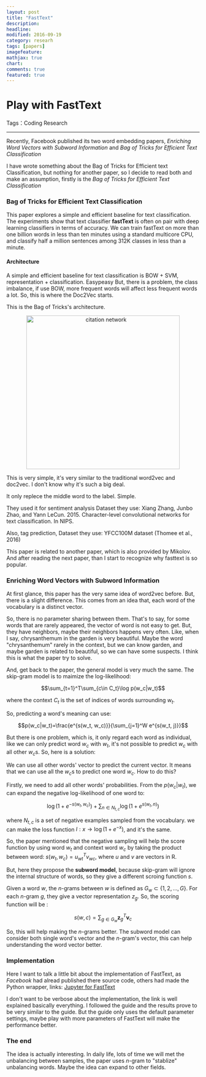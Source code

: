 ```yaml
---
layout: post
title: "FastText"
description: 
headline: 
modified: 2016-09-19
category: researh
tags: [papers]
imagefeature: 
mathjax: true
chart: 
comments: true
featured: true
---
```



# Play with FastText

Tags：Coding Research

---

Recently, Facebook published its two word embedding papers, *Enriching Word Vectors with Subword Information* and *Bag of Tricks for Efficient Text Classification*

I have wrote something about the Bag of Tricks for Efficient text Classification, but nothing for another paper, so I decide to read both and make an assumption, firstly is the *Bag of Tricks for Efficient Text Classification*

### Bag of Tricks for Efficient Text Classification

This paper explores a simple and efficient baseline for text classification. The experiments show that text classifier **fastText** is often on pair with deep learning classifiers in terms of accuracy. We can train fastText on more than one billion words in less than ten minutes using a standard multicore CPU, and classify half a million sentences among 312K classes in less than a minute.

#### Architecture

A simple and efficient baseline for text classification is BOW + SVM, representation  + classification. Easypeasy
But, there is a problem, the class imbalance, if use BOW, more frequent words will affect less frequent words a lot. So, this is where the Doc2Vec starts. 

This is the Bag of Tricks's architecture. 

<center><img src="http://115.159.189.52/files/201609/BOT.png" width="400" alt="citation network"/>
</center>

This is very simple, it's very similar to the traditional word2vec and doc2vec. I don't know why it's such a big deal. 

It only replece the middle word to the label. Simple. 

They used it for sentiment analysis
Dataset they use: 
Xiang Zhang, Junbo Zhao, and Yann
LeCun. 2015. Character-level convolutional networks
for text classification. In NIPS.

Also, tag prediction, 
Dataset they use: 
YFCC100M dataset (Thomee et al., 2016)

This paper is related to another paper, which is also provided by Mikolov. And after reading the next paper, than I start to recognize why fasttext is so popular. 

### Enriching Word Vectors with Subword Information

At first glance, this paper has the very same idea of word2vec before. But, there is a slight difference. This comes from an idea that, each word of the vocabulary is a distinct vector. 

So, there is no parameter sharing between them. That's to say, for some words that are rarely appeared, the vector of word is not easy to get. But, they have neighbors, maybe their neighbors happens very often. Like, when I say, chrysanthemum in the garden is very beautiful. Maybe the word "chrysanthemum" rarely in the context, but we can know garden, and maybe garden is related to beautiful, so we can have some suspects. I think this is what the paper try to solve. 

And, get back to the paper, the general model is very much the same. 
The skip-gram model is to maimize the log-likelihood:

$$\sum_{t=1}^T\sum_{c\in C_t}\log p(w_c|w_t)$$

where the context $C_t$ is the set of indices of words surrounding $w_t$.

So, predicting a word's meaning can use: 

$$p(w_c|w_t)=\frac{e^{s(w_t, w_c)}}{\sum_{j=1}^W e^{s(w_t, j)}}$$

But there is one problem, which is, it only regard each word as individual, like we can only predict word $w_c$ with $w_t$, it's not possible to predict $w_c$ with all other $w_c$s. So, here is a solution:

We can use all other words' vector to predict the current vector. It means that we can use all the $w_c$s to predict one word $w_c$. How to do this?

Firstly, we need to add all other words' probabilities. From the $p(w_c|w_t)$, we can expand the negative log-likelihood of one word to:

$$\log(1 + e^{-s(w_t, w_c)}) + \sum_{n\in N_{t,c}} \log(1 + e^{s(w_t, n)})$$

where $N_{t,c}$ is a set of negative examples sampled from the vocabulary. we can make the loss function $l: x \to \log(1 + e^{-x})$, and it's the same. 

So, the paper mentioned that the negative sampling will help the score function by using word $w_t$ and context word $w_c$ by taking the product between word: $s(w_t, w_c) = u_{wt}^T v_{wc}$, where $u$ and $v$ are vectors in R. 

But, here they propose the **subword model**, because skip-gram will ignore the internal structure of words, so they give a different scroing function $s$. 

Given a word $w$, the $n$-grams between $w$ is defined as $G_w \subset \{1, 2, ..., G\}$. For each $n$-gram $g$, they give a vector representation $z_g$. So, the scoring function will be :

$$s(w, c) = \sum_{g \in G_w} \textbf{z}_g^T \textbf{v}_c$$

So, this will help making the $n$-grams better. The subword model can consider both single word's vector and the $n$-gram's vector, this can help understanding the word vector better. 

### Implementation
Here I want to talk a little bit about the implementation of FastText, as *Facebook* had alread published there source code, others had made the Python wrapper, links: 
[Jupyter for FastText][1]

I don't want to be verbose about the implementation, the link is well explained basically everything. I followed the guide and the results prove to be very similar to the guide. But the guide only uses the default parameter settings, maybe play with more parameters of FastText will make the performance better. 

### The end

The idea is actually interesting. In daily life, lots of time we will met the unbalancing between samples, the paper uses $n$-gram to "stablize" unbalancing words. Maybe the idea can expand to other fields. 


  [1]: http://nbviewer.jupyter.org/github/jayantj/gensim/blob/683720515165a332baed8a2a46b6711cefd2d739/docs/notebooks/Word2Vec_FastText_Comparison.ipynb